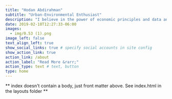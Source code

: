 ```yaml
---
title: "Hodan Abdirahman"
subtitle: "Urban-Environmental Enthusiast"
description: "I believe in the power of economic principles and data analytics to forge a path towards a sustainable future — a future where every individual has access to a cleaner, healthier environment. "
date: 2019-02-18T12:27:33-06:00
images:
  - img/0.53 (1).png
image_left: false
text_align_left: true
show_social_links: true # specify social accounts in site config
show_action_link: true
action_link: /about
action_label: "Read More &rarr;"
action_type: text # text, button
type: home
---
```


** index doesn't contain a body, just front matter above.
See index.html in the layouts folder **
